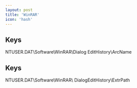 ```yaml
---
layout: post
title: 'WinRAR'
icon: 'hash'
---
```


## Keys

NTUSER.DAT\Software\WinRAR\Dialog EditHistory\ArcName



## Keys

NTUSER.DAT\Software\WinRAR\ DialogEditHistory\ExtrPath

